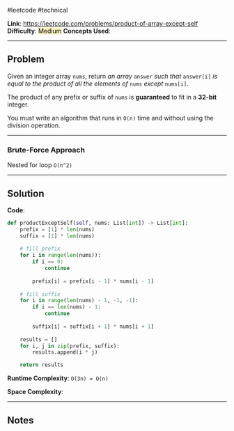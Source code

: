 #leetcode #technical

**Link**: https://leetcode.com/problems/product-of-array-except-self
**Difficulty**: <mark style="background: #FFF3A3A6;">Medium</mark> 
**Concepts Used**: 

---
## Problem

Given an integer array `nums`, return _an array_ `answer` _such that_ `answer[i]` _is equal to the product of all the elements of_ `nums` _except_ `nums[i]`.

The product of any prefix or suffix of `nums` is **guaranteed** to fit in a **32-bit** integer.

You must write an algorithm that runs in `O(n)` time and without using the division operation.

---
### Brute-Force Approach
Nested for loop `O(n^2)`

---
## Solution

**Code**:
```python
def productExceptSelf(self, nums: List[int]) -> List[int]:
	prefix = [1] * len(nums)
	suffix = [1] * len(nums)
	
	# fill prefix
	for i in range(len(nums)):
		if i == 0:
			continue
		
		prefix[i] = prefix[i - 1] * nums[i - 1]
	
	# fill suffix
	for i in range(len(nums) - 1, -1, -1):
		if i == len(nums) - 1:
			continue
		
		suffix[i] = suffix[i + 1] * nums[i + 1]
	
	results = []
	for i, j in zip(prefix, suffix):
		results.append(i * j)

	return results
```

**Runtime Complexity**: `O(3n) = O(n)`

**Space Complexity**:

---
## Notes
